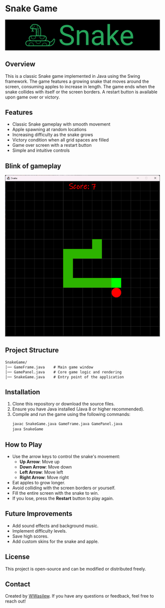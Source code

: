 # Snake Game

![image alt](https://github.com/WWasilew/Snake/blob/84b7d01d4cff8cb228624600332067f8357bded2/snake/images/Snake_logo.png)

## Overview
This is a classic Snake game implemented in Java using the Swing framework. The game features a growing snake that moves around the screen, consuming apples to increase in length. The game ends when the snake collides with itself or the screen borders. A restart button is available upon game over or victory.

## Features
- Classic Snake gameplay with smooth movement
- Apple spawning at random locations
- Increasing difficulty as the snake grows
- Victory condition when all grid spaces are filled
- Game over screen with a restart button
- Simple and intuitive controls

## Blink of gameplay
![image alt](https://github.com/WWasilew/Snake/blob/84b7d01d4cff8cb228624600332067f8357bded2/snake/images/snake_gameplay.png)

## Project Structure
```
SnakeGame/
│── GameFrame.java    # Main game window
│── GamePanel.java    # Core game logic and rendering
│── SnakeGame.java    # Entry point of the application
```

## Installation
1. Clone this repository or download the source files.
2. Ensure you have Java installed (Java 8 or higher recommended).
3. Compile and run the game using the following commands:
   ```sh
   javac SnakeGame.java GameFrame.java GamePanel.java
   java SnakeGame
   ```

## How to Play
- Use the arrow keys to control the snake's movement:
  - **Up Arrow**: Move up
  - **Down Arrow**: Move down
  - **Left Arrow**: Move left
  - **Right Arrow**: Move right
- Eat apples to grow longer.
- Avoid colliding with the screen borders or yourself.
- Fill the entire screen with the snake to win.
- If you lose, press the **Restart** button to play again.

## Future Improvements
- Add sound effects and background music.
- Implement difficulty levels.
- Save high scores.
- Add custom skins for the snake and apple.

## License
This project is open-source and can be modified or distributed freely.

## Contact
Created by [WWasilew](https://github.com/WWasilew). If you have any questions or feedback, feel free to reach out!
